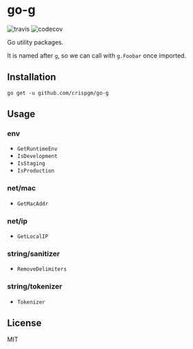 # go-g

![travis](https://travis-ci.org/crispgm/go-g.svg?branch=master)
![codecov](https://codecov.io/gh/crispgm/go-g/branch/master/graph/badge.svg)

Go utility packages.

It is named after `g`, so we can call with `g.Foobar` once imported.

## Installation

```shell
go get -u github.com/crispgm/go-g
```

## Usage

### env

* `GetRuntimeEnv`
* `IsDevelopment`
* `IsStaging`
* `IsProduction`

### net/mac

* `GetMacAddr`

### net/ip

* `GetLocalIP`

### string/sanitizer

* `RemoveDelimiters`

### string/tokenizer

* `Tokenizer`

## License

MIT
